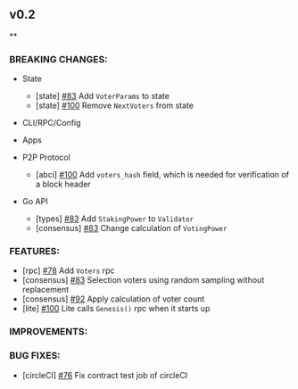## v0.2

\*\*

### BREAKING CHANGES:

- State
  - [state] [\#83](https://github.com/line/tendermint/pull/92) Add `VoterParams` to state
  - [state] [\#100](https://github.com/line/tendermint/pull/100) Remove `NextVoters` from state
  
- CLI/RPC/Config

- Apps

- P2P Protocol
  - [abci] [\#100](https://github.com/line/tendermint/pull/100) Add `voters_hash` field, which is needed for verification of a block header
   
- Go API

  - [types] [\#83](https://github.com/line/tendermint/pull/83) Add `StakingPower` to `Validator`
  - [consensus] [\#83](https://github.com/line/tendermint/pull/83) Change calculation of `VotingPower`
  
### FEATURES:
- [rpc] [\#78](https://github.com/line/tendermint/pull/78) Add `Voters` rpc
- [consensus] [\#83](https://github.com/line/tendermint/pull/83) Selection voters using random sampling without replacement
- [consensus] [\#92](https://github.com/line/tendermint/pull/92) Apply calculation of voter count
- [lite] [\#100](https://github.com/line/tendermint/pull/100) Lite calls `Genesis()` rpc when it starts up

### IMPROVEMENTS:

### BUG FIXES:
- [circleCI] [\#76](https://github.com/line/tendermint/pull/76) Fix contract test job of circleCI
